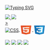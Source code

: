[![Typing SVG](https://readme-typing-svg.herokuapp.com?font=Fira+Code&size=18&pause=1000&color=13F750&center=falso&vCenter=falso&multiline=true&repeat=verdadeiro&random=falso&width=500&height=90&lines=Bem+vindo+ao+meu+GitHub;Meu+nome+%C3%A9+P%C3%A9ricles%2C+tenho+38+anos%2C+brasileiro.;Sou+Cientista+de+Dados)](https://git.io/typing-svg)




<div>
   <a href="https://github.com/devemdobro">
   <img height="180em" src="https://github-readme-stats.vercel.app/api?username=devemdobro&show_icons=true&theme=tokyonight&include_all_commits=true&count_private=true"/>
   <img height="180em" src="https://github-readme-stats.vercel.app/api/top-langs/?username=devemdobro&layout=compact&langs_count=6&theme=tokyonight"/>
</div>
    
<div style="display: inline_block" <link rel="stylesheet" type='text/css' href="https://cdn.jsdelivr.net/gh/devicons/devicon@latest/devicon.min.css" />><br>
   <img align="center" alt="CSS" height="30" width="40" src="https://cdn.jsdelivr.net/gh/devicons/devicon@latest/icons/threedsmax/threedsmax-original.svg">
  <img align="center" alt="HTML" height="30" width="40" src="https://raw.githubusercontent.com/devicons/devicon/master/icons/html5/html5-original.svg">
  <img align="center" alt="CSS" height="30" width="40" src="https://raw.githubusercontent.com/devicons/devicon/master/icons/css3/css3-original.svg">
</div>
 
<br>
 
 
<div> 
  <a href="https://instagram.com/devemdobro" target="_blank"><img src="https://img.shields.io/badge/-Instagram-%23E4405F?style=for-the-badge&logo=instagram&logoColor=white" target="_blank"></a>
 <a href="https://discord.gg/5DVhGKVf4h" target="_blank"><img src="https://img.shields.io/badge/Discord-7289DA?style=for-the-badge&logo=discord&logoColor=white" target="_blank"></a> 
  <a href = "mailto:gemeos@devemdobro.com"><img src="https://img.shields.io/badge/-Gmail-%23333?style=for-the-badge&logo=gmail&logoColor=white" target="_blank"></a>
  <a href="https://www.linkedin.com/in/ricardohdias" target="_blank"><img src="https://img.shields.io/badge/-LinkedIn-%230077B5?style=for-the-badge&logo=linkedin&logoColor=white" target="_blank"></a>
</div>

